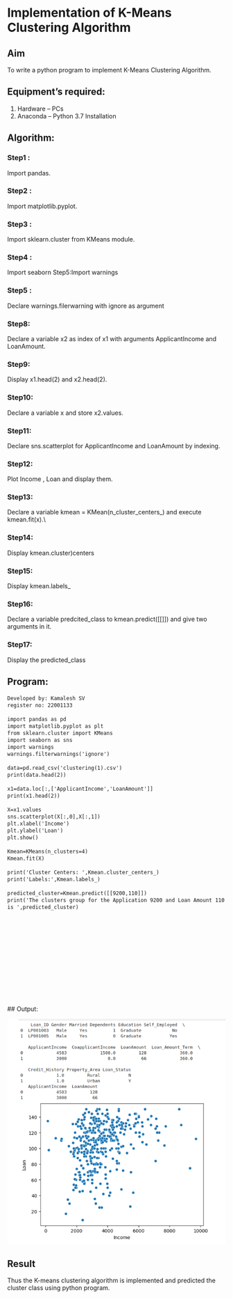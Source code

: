 # Implementation of K-Means Clustering Algorithm
## Aim
To write a python program to implement K-Means Clustering Algorithm.
## Equipment’s required:
1.	Hardware – PCs
2.	Anaconda – Python 3.7 Installation

## Algorithm:

### Step1 : 
Import pandas.
### Step2 : 
Import matplotlib.pyplot.
### Step3 : 
Import sklearn.cluster from KMeans module.
### Step4 : 
Import seaborn Step5:Import warnings
### Step5 : 
Declare warnings.filerwarning with ignore as argument
### Step8:
Declare a variable x2 as index of x1 with arguments ApplicantIncome and LoanAmount.
### Step9:
Display x1.head(2) and x2.head(2).
### Step10:
Declare a variable x and store x2.values.
### Step11:
Declare sns.scatterplot for ApplicantIncome and LoanAmount by indexing.
### Step12:
Plot Income , Loan and display them.
### Step13:
Declare a variable kmean = KMean(n_cluster_centers_) and execute kmean.fit(x).\
### Step14:
Display kmean.cluster)centers
### Step15:
Display kmean.labels_ 
### Step16:
Declare a variable predcited_class to kmean.predict([[]]) and give two arguments in it.
### Step17:
Display the predicted_class
## Program:
```
Developed by: Kamalesh SV
register no: 22001133

import pandas as pd
import matplotlib.pyplot as plt
from sklearn.cluster import KMeans
import seaborn as sns
import warnings
warnings.filterwarnings('ignore')

data=pd.read_csv('clustering(1).csv')
print(data.head(2))

x1=data.loc[:,['ApplicantIncome','LoanAmount']]
print(x1.head(2))

X=x1.values
sns.scatterplot(X[:,0],X[:,1])
plt.xlabel('Income')
plt.ylabel('Loan')
plt.show()

Kmean=KMeans(n_clusters=4)
Kmean.fit(X)

print('Cluster Centers: ',Kmean.cluster_centers_)
print('Labels:',Kmean.labels_)

predicted_cluster=Kmean.predict([[9200,110]])
print('The clusters group for the Application 9200 and Loan Amount 110  is ',predicted_cluster)
```

<br>
<br>
<br>
<br>
<br>
<br>
<br>
<br>
<br>
<br>
<br>
<br>
## Output:

![OUTPUT](./output.png)


## Result
Thus the K-means clustering algorithm is implemented and predicted the cluster class using python program.
